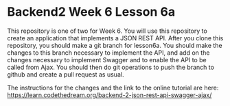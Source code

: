 # Backend2 Week 6 Lesson 6a

This repository is one of two for Week 6.  You will use this repository to create an application that implements a JSON REST API.  After you clone this repository,
you should make a git branch for lesson6a.  You should make the changes to this branch necessary to implement the API, and add on the changes necessary to
implement Swagger and to enable the API to be called from Ajax.  You should then do git operations to push the branch to github and create a pull request as usual.

The instructions for the changes and the link to the online tutorial are here: https://learn.codethedream.org/backend-2-json-rest-api-swagger-ajax/
